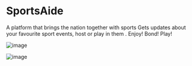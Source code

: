 # SportsAide
A platform that brings the nation together with sports Gets updates about your favourite sport events, host or play in them . Enjoy! Bond! Play!



![image](https://github.com/Kaustubhchimote/SportsAide/assets/78478253/5ea898a4-a227-4b8d-ad60-b8a8327f1886)


![image](https://github.com/Kaustubhchimote/SportsAide/assets/78478253/cbdb655e-8b1c-4ce8-b63c-997526d3ee70)


